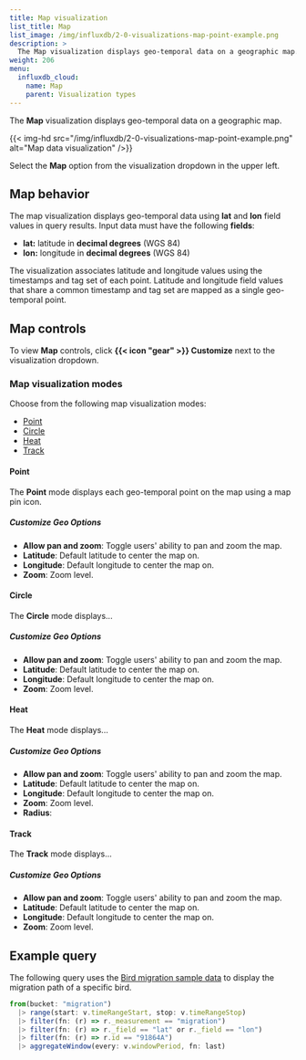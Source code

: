```yaml
---
title: Map visualization
list_title: Map
list_image: /img/influxdb/2-0-visualizations-map-point-example.png
description: >
  The Map visualization displays geo-temporal data on a geographic map.
weight: 206
menu:
  influxdb_cloud:
    name: Map
    parent: Visualization types
---
```


The **Map** visualization displays geo-temporal data on a geographic map.

{{< img-hd src="/img/influxdb/2-0-visualizations-map-point-example.png" alt="Map data visualization" />}}

Select the **Map** option from the visualization dropdown in the upper left.

## Map behavior
The map visualization displays geo-temporal data using **lat** and **lon** field values in query results.
Input data must have the following **fields**:

- **lat:** latitude in **decimal degrees** (WGS 84)
- **lon:** longitude in **decimal degrees** (WGS 84)

The visualization associates latitude and longitude values using the timestamps and tag set of each point.
Latitude and longitude field values that share a common timestamp and tag set are mapped as a single geo-temporal point.

## Map controls
To view **Map** controls, click **{{< icon "gear" >}} Customize** next to the visualization dropdown.

### Map visualization modes
Choose from the following map visualization modes:

- [Point](#point)
- [Circle](#circle)
- [Heat](#heat)
- [Track](#track)

#### Point
The **Point** mode displays each geo-temporal point on the map using a map pin icon.

<!-- insert image -->

##### Customize Geo Options
- **Allow pan and zoom**: Toggle users' ability to pan and zoom the map.
- **Latitude**: Default latitude to center the map on.
- **Longitude**: Default longitude to center the map on.
- **Zoom**: Zoom level.

#### Circle
The **Circle** mode displays... <!-- NEED CONTENT -->

<!-- insert image -->

##### Customize Geo Options
- **Allow pan and zoom**: Toggle users' ability to pan and zoom the map.
- **Latitude**: Default latitude to center the map on.
- **Longitude**: Default longitude to center the map on.
- **Zoom**: Zoom level.

#### Heat
The **Heat** mode displays... <!-- NEED CONTENT -->

<!-- insert image -->

##### Customize Geo Options
- **Allow pan and zoom**: Toggle users' ability to pan and zoom the map.
- **Latitude**: Default latitude to center the map on.
- **Longitude**: Default longitude to center the map on.
- **Zoom**: Zoom level.
- **Radius**:

#### Track
The **Track** mode displays... <!-- NEED CONTENT -->

<!-- insert image -->

##### Customize Geo Options
- **Allow pan and zoom**: Toggle users' ability to pan and zoom the map.
- **Latitude**: Default latitude to center the map on.
- **Longitude**: Default longitude to center the map on.
- **Zoom**: Zoom level.

## Example query
The following query uses the [Bird migration sample data](/influxdb/cloud/reference/sample-data/#bird-migration-sample-data)
to display the migration path of a specific bird.

```js
from(bucket: "migration")
  |> range(start: v.timeRangeStart, stop: v.timeRangeStop)
  |> filter(fn: (r) => r._measurement == "migration")
  |> filter(fn: (r) => r._field == "lat" or r._field == "lon")
  |> filter(fn: (r) => r.id == "91864A")  
  |> aggregateWindow(every: v.windowPeriod, fn: last)
```
